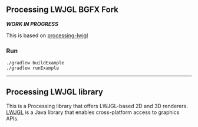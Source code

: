 ## Processing LWJGL BGFX Fork

***WORK IN PROGRESS***

This is based on [processing-lwjgl](https://github.com/codeanticode/processing-lwjgl)

### Run

```
./gradlew buildExample
./gradlew runExample
```

-----

## Processing LWJGL library

This is a Processing library that offers LWJGL-based 2D and 3D renderers. [LWJGL](https://www.lwjgl.org/) is a Java library that enables cross-platform access to graphics APIs.